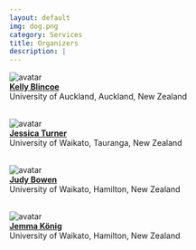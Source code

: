 ```yaml
---
layout: default
img: dog.png
category: Services
title: Organizers
description: |
---
```


![avatar](https://images.weserv.nl/?url=https://profiles.auckland.ac.nz/k-blincoe/photo?v=1&h=100&w=100&fit=cover&mask=circle&maxage=7d)<br>
[**Kelly Blincoe**](https://kblincoe.github.io/) <br> University of Auckland, Auckland, New Zealand
<br>
<br>

![avatar](https://images.weserv.nl/?url=https://profiles.waikato.ac.nz/jessica.turner/photo?v=1&h=100&w=100&fit=cover&mask=circle&maxage=7d)<br>
[**Jessica Turner**](https://profiles.waikato.ac.nz/jessica.turner) <br> University of Waikato, Tauranga, New Zealand
<br>
<br>

![avatar](https://images.weserv.nl/?url=https://profiles.waikato.ac.nz/judy.bowen/photo?v=1&h=100&w=100&fit=cover&mask=circle&maxage=7d)<br>
[**Judy Bowen**](https://profiles.waikato.ac.nz/judy.bowen) <br> University of Waikato, Hamilton, New Zealand
<br>
<br>

![avatar](https://images.weserv.nl/?url=https://profiles.waikato.ac.nz/jemma.konig/photo?v=1&h=100&w=100&fit=cover&mask=circle&maxage=7d)<br>
[**Jemma König**](https://profiles.waikato.ac.nz/jemma.konig) <br> University of Waikato, Hamilton, New Zealand

